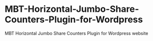 # MBT-Horizontal-Jumbo-Share-Counters-Plugin-for-Wordpress
MBT Horizontal Jumbo Share Counters Plugin for Wordpress website
